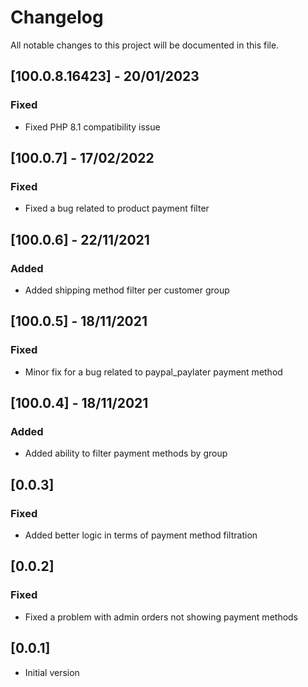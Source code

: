 # Changelog

All notable changes to this project will be documented in this file.

## [100.0.8.16423] - 20/01/2023

### Fixed

- Fixed PHP 8.1 compatibility issue

## [100.0.7] - 17/02/2022

### Fixed

- Fixed a bug related to product payment filter

## [100.0.6] - 22/11/2021

### Added

- Added shipping method filter per customer group

## [100.0.5] - 18/11/2021

### Fixed

- Minor fix for a bug related to paypal_paylater payment method

## [100.0.4] - 18/11/2021

### Added

- Added ability to filter payment methods by group

## [0.0.3]

### Fixed

- Added better logic in terms of payment method filtration

## [0.0.2]

### Fixed

- Fixed a problem with admin orders not showing payment methods

## [0.0.1]

- Initial version